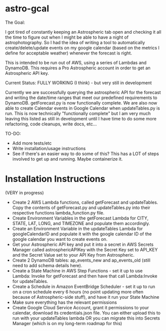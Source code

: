 # astro-gcal
The Goal:

I got tired of constantly keeping an Astrospheric tab open and checking it all the time to figure out when I might be able to have a night of astrophotography.  So I had the idea of writing a tool to automatically create/delete/update events on my google calendar (based on the metrics I define for acceptable weather) whenever the forecast is right.

This is intended to be run out of AWS, using a series of Lambdas and DynamoDB.  This requires a Pro Astrospheric account in order to get an Astrospheric API key.


Current Status: FULLY WORKING (I think) - but very still in development

Currently we are successfully querying the astrospheric API for the forecast and writing the date/time ranges that meet our predefined requirements to DynamoDB.  getForecast.py is now functionally complete.  We are also now able to create Calendar events in Google Calendar when updateTables.py is run.  This is now technically "functionally complete" but I am very much leaving this listed as still in development until I have time to do some more refactoring, code cleanups, write docs, etc...

TO-DO:
* Add more tests/etc
* Write installation/usage instructions
* See if there's an easier way to do some of this?  This has a LOT of steps involved to get up and running.  Maybe containerize it.


# Installation Instructions
(VERY in progress)
* Create 2 AWS Lambda functions, called getForecast and updateTables.  Copy the contents of getForecast.py and updateTables.py into their respective functions lambda_function.py file.
* Create Environment Variables in the getForecast Lambda for CITY, STATE, LAT, LONG, and TIMEZONE and populate them accordingly.
* Create an Environment Variable in the updateTables Lambda for googleCalendarID and populate it with the google calendar ID of the google calendar you want to create events on.
* Get your Astrospheric API key and put it into a secret in AWS Secrets Manager called astrosphericAPIKey with the Secret Key set to API_KEY and the Secret Value set to your API Key from Astrospheric.
* Create 2 DynamoDB tables: ap_events_new and ap_events_old (still need to add schema details here).
* Create a State Machine in AWS Step Functions - set it up to use Lambda: Invoke for getForecast and then have that call Lambda:Invoke for updateTables.
* Create a Schedule in Amazon EventBridge Scheduler - set it up to run on a cron schedule every 6 hours (no point updating more often because of Astrospheric-side stuff), and have it run your State Machine
* Make sure everything has the relevant permissions
* Create Google Cloud Service Account, grant it permissions to your calendar, download its credentials.json file.  You can either upload this to run with your updateTables lambda OR you can migrate this into Secrets Manager (which is on my long-term roadmap for this)
